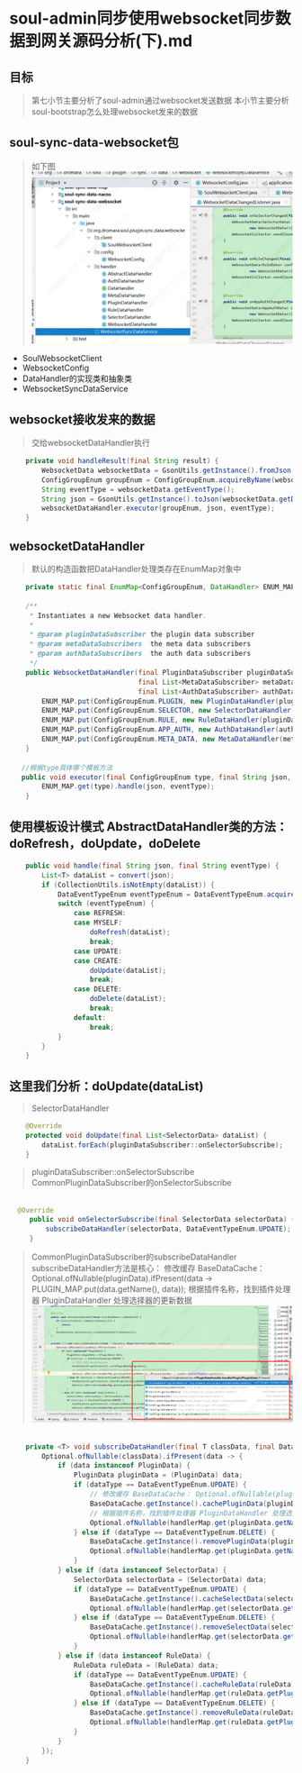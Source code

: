 # soul-admin同步使用websocket同步数据到网关源码分析(下).md

##  目标
> 第七小节主要分析了soul-admin通过websocket发送数据
> 本小节主要分析soul-bootstrap怎么处理websocket发来的数据



## soul-sync-data-websocket包
>如下图 
![websocket.png](../soul/png/websocket.png "websocket")

*  SoulWebsocketClient
*  WebsocketConfig
*  DataHandler的实现类和抽象类
*  WebsocketSyncDataService
    
##  websocket接收发来的数据
>交给websocketDataHandler执行

``` Java
    private void handleResult(final String result) {
        WebsocketData websocketData = GsonUtils.getInstance().fromJson(result, WebsocketData.class);
        ConfigGroupEnum groupEnum = ConfigGroupEnum.acquireByName(websocketData.getGroupType());
        String eventType = websocketData.getEventType();
        String json = GsonUtils.getInstance().toJson(websocketData.getData());
        websocketDataHandler.executor(groupEnum, json, eventType);
    }
``` 
## websocketDataHandler  
> 默认的构造函数把DataHandler处理类存在EnumMap对象中
``` Java
    private static final EnumMap<ConfigGroupEnum, DataHandler> ENUM_MAP = new EnumMap<>(ConfigGroupEnum.class);

    /**
     * Instantiates a new Websocket data handler.
     *
     * @param pluginDataSubscriber the plugin data subscriber
     * @param metaDataSubscribers  the meta data subscribers
     * @param authDataSubscribers  the auth data subscribers
     */
    public WebsocketDataHandler(final PluginDataSubscriber pluginDataSubscriber,
                                final List<MetaDataSubscriber> metaDataSubscribers,
                                final List<AuthDataSubscriber> authDataSubscribers) {
        ENUM_MAP.put(ConfigGroupEnum.PLUGIN, new PluginDataHandler(pluginDataSubscriber));
        ENUM_MAP.put(ConfigGroupEnum.SELECTOR, new SelectorDataHandler(pluginDataSubscriber));
        ENUM_MAP.put(ConfigGroupEnum.RULE, new RuleDataHandler(pluginDataSubscriber));
        ENUM_MAP.put(ConfigGroupEnum.APP_AUTH, new AuthDataHandler(authDataSubscribers));
        ENUM_MAP.put(ConfigGroupEnum.META_DATA, new MetaDataHandler(metaDataSubscribers));
    }
 
   //根据type具体哪个模板方法
   public void executor(final ConfigGroupEnum type, final String json, final String eventType) {
        ENUM_MAP.get(type).handle(json, eventType);
    }
``` 

## 使用模板设计模式 AbstractDataHandler类的方法：doRefresh，doUpdate，doDelete
``` Java
    public void handle(final String json, final String eventType) {
        List<T> dataList = convert(json);
        if (CollectionUtils.isNotEmpty(dataList)) {
            DataEventTypeEnum eventTypeEnum = DataEventTypeEnum.acquireByName(eventType);
            switch (eventTypeEnum) {
                case REFRESH:
                case MYSELF:
                    doRefresh(dataList);
                    break;
                case UPDATE:
                case CREATE:
                    doUpdate(dataList);
                    break;
                case DELETE:
                    doDelete(dataList);
                    break;
                default:
                    break;
            }
        }
    }
``` 

## 这里我们分析：doUpdate(dataList)
>SelectorDataHandler
``` Java
    @Override
    protected void doUpdate(final List<SelectorData> dataList) {
        dataList.forEach(pluginDataSubscriber::onSelectorSubscribe);
    }
``` 
> pluginDataSubscriber::onSelectorSubscribe
> CommonPluginDataSubscriber的onSelectorSubscribe

``` Java

  @Override
     public void onSelectorSubscribe(final SelectorData selectorData) {
         subscribeDataHandler(selectorData, DataEventTypeEnum.UPDATE);
     }
``` 
     
> CommonPluginDataSubscriber的subscribeDataHandler  
>  subscribeDataHandler方法是核心： 修改缓存 BaseDataCache： Optional.ofNullable(pluginData).ifPresent(data -> PLUGIN_MAP.put(data.getName(), data));
> 根据插件名称，找到插件处理器 PluginDataHandler 处理选择器的更新数据 
![handlePlugin.png](../soul/png/handlePlugin.png "handlePlugin")
>
>
``` Java

    private <T> void subscribeDataHandler(final T classData, final DataEventTypeEnum dataType) {
        Optional.ofNullable(classData).ifPresent(data -> {
            if (data instanceof PluginData) {
                PluginData pluginData = (PluginData) data;
                if (dataType == DataEventTypeEnum.UPDATE) {
                    // 修改缓存 BaseDataCache： Optional.ofNullable(pluginData).ifPresent(data -> PLUGIN_MAP.put(data.getName(), data));
                    BaseDataCache.getInstance().cachePluginData(pluginData);
                    // 根据插件名称，找到插件处理器 PluginDataHandler 处理选择器的更新数据
                    Optional.ofNullable(handlerMap.get(pluginData.getName())).ifPresent(handler -> handler.handlerPlugin(pluginData));
                } else if (dataType == DataEventTypeEnum.DELETE) {
                    BaseDataCache.getInstance().removePluginData(pluginData);
                    Optional.ofNullable(handlerMap.get(pluginData.getName())).ifPresent(handler -> handler.removePlugin(pluginData));
                }
            } else if (data instanceof SelectorData) {
                SelectorData selectorData = (SelectorData) data;
                if (dataType == DataEventTypeEnum.UPDATE) {
                    BaseDataCache.getInstance().cacheSelectData(selectorData);
                    Optional.ofNullable(handlerMap.get(selectorData.getPluginName())).ifPresent(handler -> handler.handlerSelector(selectorData));
                } else if (dataType == DataEventTypeEnum.DELETE) {
                    BaseDataCache.getInstance().removeSelectData(selectorData);
                    Optional.ofNullable(handlerMap.get(selectorData.getPluginName())).ifPresent(handler -> handler.removeSelector(selectorData));
                }
            } else if (data instanceof RuleData) {
                RuleData ruleData = (RuleData) data;
                if (dataType == DataEventTypeEnum.UPDATE) {
                    BaseDataCache.getInstance().cacheRuleData(ruleData);
                    Optional.ofNullable(handlerMap.get(ruleData.getPluginName())).ifPresent(handler -> handler.handlerRule(ruleData));
                } else if (dataType == DataEventTypeEnum.DELETE) {
                    BaseDataCache.getInstance().removeRuleData(ruleData);
                    Optional.ofNullable(handlerMap.get(ruleData.getPluginName())).ifPresent(handler -> handler.removeRule(ruleData));
                }
            }
        });
    }

``` 